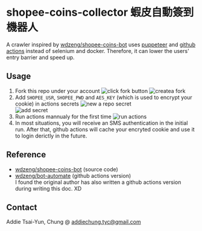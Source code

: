 # shopee-coins-collector 蝦皮自動簽到機器人

A crawler inspired by [wdzeng/shopee-coins-bot](https://github.com/wdzeng/shopee-coins-bot) uses [puppeteer](https://www.npmjs.com/package/puppeteer) and [github actions](https://docs.github.com/en/actions) instead of selenium and docker.
Therefore, it can lower the users' entry barrier and speed up.

## Usage

1. Fork this repo under your account
   ![click fork button](https://i.imgur.com/ZXeD4Vo.png)
   ![createa fork](https://i.imgur.com/Om9YURQ.png)   
1. Add `SHOPEE_USR`, `SHOPEE_PWD` and `AES_KEY` (which is used to encrypt your cookie) in actions secrets
   ![new a repo secret](https://i.imgur.com/eSiiyzo.png)  
   ![add secret](https://i.imgur.com/2MrFs2D.png)
1. Run actions mannualy for the first time
   ![run actions](https://i.imgur.com/VHCSost.png)  
2. In most situations, you will receive an SMS authentication in the initial run. After that, github actions will cache your encryted cookie and use it to login derictly in the future.

## Reference

- [wdzeng/shopee-coins-bot](https://github.com/wdzeng/shopee-coins-bot) (source code)
- [wdzeng/bot-automate](https://github.com/wdzeng/shopee-coins-bot/network/dependents?package_id=UGFja2FnZS0zMTgxNjcyNTgy) (github actions version)  
  I found the original author has also written a github actions version during writing this doc. XD

## Contact

Addie Tsai-Yun, Chung @ addiechung.tyc@gmail.com
